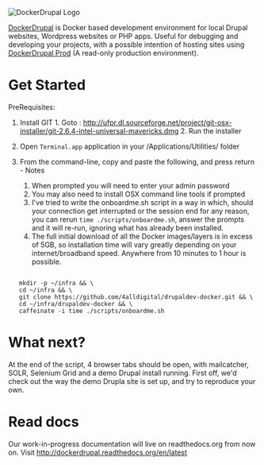 ![DockerDrupal Logo](https://raw.githubusercontent.com/4alldigital/drupaldev-docker/master/docs/images/drupal-docker-logo-monochrome.png)

[DockerDrupal](https://www.4alldigital.io/docker-drupal) is Docker based development environment for local Drupal websites, Wordpress websites or PHP apps. Useful for debugging and developing your projects, with a possible intention of hosting sites using [DockerDrupal Prod](https://github.com/4alldigital/drupalprod-docker) (A read-only production environment).

# Get Started

  PreRequisites:
  1. Install GIT
    1. Goto : http://ufpr.dl.sourceforge.net/project/git-osx-installer/git-2.6.4-intel-universal-mavericks.dmg
    2. Run the installer

  1. Open `Terminal.app` application in your /Applications/Utilities/ folder
  2. From the command-line, copy and paste the following, and press return
    - Notes
      1. When prompted you will need to enter your admin password
      2. You may also need to install OSX command line tools if prompted
      3. I've tried to write the onboardme.sh script in a way in which, should your connection get interrupted or the session end for any reason, you can rerun ```time ./scripts/onboardme.sh```, answer the prompts and it will re-run, ignoring what has already been installed.
      4. The full initial download of all the Docker images/layers is in excess of 5GB, so installation time will vary greatly depending on your internet/broadband speed.  Anywhere from 10 minutes to 1 hour is possible.

  ```

     mkdir -p ~/infra && \
     cd ~/infra && \
     git clone https://github.com/4alldigital/drupaldev-docker.git && \
     cd ~/infra/drupaldev-docker && \
     caffeinate -i time ./scripts/onboardme.sh

  ```

# What next?

  At the end of the script, 4 browser tabs should be open, with mailcatcher, SOLR, Selenium Grid and a demo Drupal install running.  First off, we'd check out the way the demo Drupla site is set up, and try to reproduce your own.


# Read docs

Our work-in-progress documentation will live on readthedocs.org from now on. Visit http://dockerdrupal.readthedocs.org/en/latest
